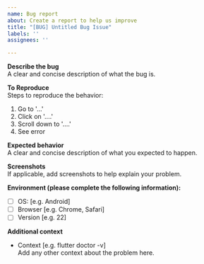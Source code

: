 ```yaml
---
name: Bug report
about: Create a report to help us improve
title: "[BUG] Untitled Bug Issue"
labels: ''
assignees: ''

---
```


**Describe the bug**  
A clear and concise description of what the bug is.

**To Reproduce**  
Steps to reproduce the behavior:
1. Go to '...'
2. Click on '....'
3. Scroll down to '....'
4. See error

**Expected behavior**  
A clear and concise description of what you expected to happen.

**Screenshots**  
If applicable, add screenshots to help explain your problem.

**Environment (please complete the following information):**
- [ ] OS: [e.g. Android]
- [ ] Browser [e.g. Chrome, Safari]
- [ ] Version [e.g. 22]

**Additional context**
- Context [e.g. flutter doctor -v]  
  Add any other context about the problem here.  
  
  